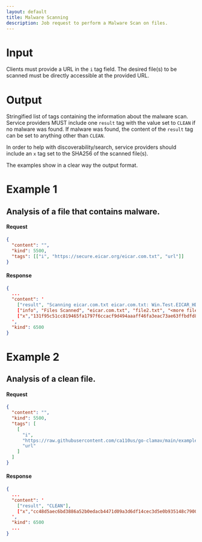 ```yaml
---
layout: default
title: Malware Scanning
description: Job request to perform a Malware Scan on files.
---
```


# Input

Clients must provide a URL in the `i` tag field. The desired file(s) to be scanned must be directly accessible at the provided URL.

# Output

Stringified list of tags containing the information about the malware scan. Service providers MUST include one `result` tag with the value set to `CLEAN` if no malware was found. If malware was found, the content of the `result` tag can be set to anything other than `CLEAN`.

In order to help with discoverability/search, service providers should include an `x` tag set to the SHA256 of the scanned file(s).

The examples show in a clear way the output format.

# Example 1

## Analysis of a file that contains malware.

#### Request

```json
{
  "content": "",
  "kind": 5500,
  "tags": [["i", "https://secure.eicar.org/eicar.com.txt", "url"]]
}
```

#### Response

```json
{
  ...
  "content": '
    ["result", "Scanning eicar.com.txt eicar.com.txt: Win.Test.EICAR_HDB-1 FOUND eicar.com.txt: Win.Test.EICAR_HSB-1 FOUND eicar.com.txt: Eicar-Signature FOUND eicar.com.txt!(0): Eicar-Signature FOUND"],
    ["info", "Files Scanned", "eicar.com.txt", "file2.txt", "<more files scanned here>"],
    ["x","131f95c51cc819465fa1797f6ccacf9d494aaaff46fa3eac73ae63ffbdfd8267"]
  ',
  "kind": 6500
}
```

# Example 2

## Analysis of a clean file.

#### Request

```json
{
  "content": "",
  "kind": 5500,
  "tags": [
    [
      "i",
      "https://raw.githubusercontent.com/ca110us/go-clamav/main/example/test_file/nmap",
      "url"
    ]
  ]
}
```

#### Response

```json
{
  ...
  "content": '
    ["result", "CLEAN"],
    ["x","cc48d5aec6bd3886a52b0edacb4471d09a3d6df14cec3d5e0b935148c790014c"]
  ',
  "kind": 6500
  ...
}
```
